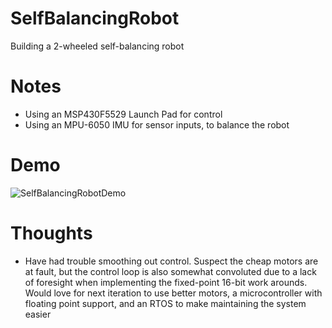 # SelfBalancingRobot
Building a 2-wheeled self-balancing robot

# Notes
- Using an MSP430F5529 Launch Pad for control
- Using an MPU-6050 IMU for sensor inputs, to balance the robot

# Demo
![SelfBalancingRobotDemo](https://user-images.githubusercontent.com/23331810/168491316-6a78296b-9da6-4d3f-8eeb-de83e6512e96.gif)

# Thoughts
- Have had trouble smoothing out control. Suspect the cheap motors are at fault, but the control loop is also somewhat convoluted due to a lack of foresight when implementing the fixed-point 16-bit work arounds. Would love for next iteration to use better motors, a microcontroller with floating point support, and an RTOS to make maintaining the system easier
